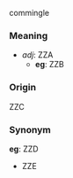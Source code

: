 commingle
### Meaning
+ _adj_: ZZA
	+ __eg__: ZZB

### Origin

ZZC

### Synonym

__eg__: ZZD

+ ZZE


